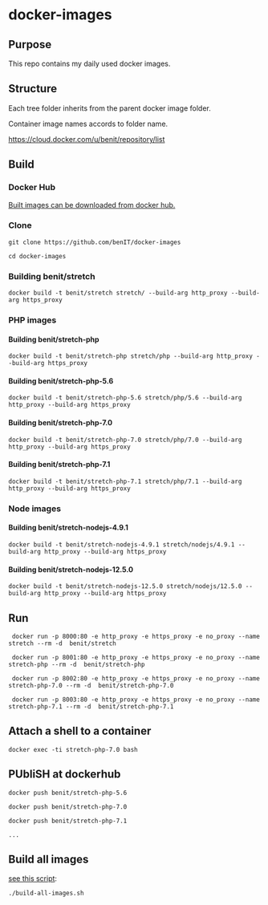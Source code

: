 # docker-images
 
## Purpose 

This repo contains my daily used docker images.

## Structure

Each tree folder inherits from the parent docker image folder.

Container image names accords to folder name.


https://cloud.docker.com/u/benit/repository/list

## Build

### Docker Hub

[Built images can be downloaded from docker hub.](https://cloud.docker.com/u/benit/repository/list)

### Clone

    git clone https://github.com/benIT/docker-images
    
    cd docker-images 


### Building benit/stretch 
       
    docker build -t benit/stretch stretch/ --build-arg http_proxy --build-arg https_proxy
    
### PHP images

#### Building benit/stretch-php        
    
    docker build -t benit/stretch-php stretch/php --build-arg http_proxy --build-arg https_proxy

#### Building benit/stretch-php-5.6        
    
    docker build -t benit/stretch-php-5.6 stretch/php/5.6 --build-arg http_proxy --build-arg https_proxy
    
#### Building benit/stretch-php-7.0        
    
    docker build -t benit/stretch-php-7.0 stretch/php/7.0 --build-arg http_proxy --build-arg https_proxy

#### Building benit/stretch-php-7.1  

    docker build -t benit/stretch-php-7.1 stretch/php/7.1 --build-arg http_proxy --build-arg https_proxy

### Node images

#### Building benit/stretch-nodejs-4.9.1
  
    docker build -t benit/stretch-nodejs-4.9.1 stretch/nodejs/4.9.1 --build-arg http_proxy --build-arg https_proxy
    
#### Building benit/stretch-nodejs-12.5.0
  
    docker build -t benit/stretch-nodejs-12.5.0 stretch/nodejs/12.5.0 --build-arg http_proxy --build-arg https_proxy
    
## Run

     docker run -p 8000:80 -e http_proxy -e https_proxy -e no_proxy --name stretch --rm -d  benit/stretch
     
     docker run -p 8001:80 -e http_proxy -e https_proxy -e no_proxy --name stretch-php --rm -d  benit/stretch-php
     
     docker run -p 8002:80 -e http_proxy -e https_proxy -e no_proxy --name stretch-php-7.0 --rm -d  benit/stretch-php-7.0
     
     docker run -p 8003:80 -e http_proxy -e https_proxy -e no_proxy --name stretch-php-7.1 --rm -d  benit/stretch-php-7.1

## Attach a shell to a container

    docker exec -ti stretch-php-7.0 bash
    
## PUbliSH at dockerhub

    docker push benit/stretch-php-5.6
         
    docker push benit/stretch-php-7.0  
       
    docker push benit/stretch-php-7.1
    
    ...
    
## Build all images

[see this script](build-all-images.sh):

    ./build-all-images.sh

    